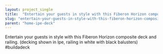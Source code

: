 ```yaml
---
layout: project_single
title:  "Entertain your guests in style with this Fiberon Horizon composite deck and railing. (decking shown in Ipe, railing in white with black balusters) #buildadeck"
slug: "entertain-your-guests-in-style-with-this-fiberon-horizon-composite-deck-and-railing-decking-shown"
parent: "home-ipe-deck"
---
```

Entertain your guests in style with this Fiberon Horizon composite deck and railing. (decking shown in Ipe, railing in white with black balusters) #buildadeck